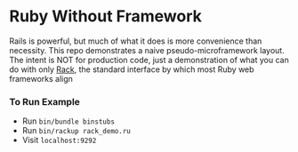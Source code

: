 # Ruby Without Framework

Rails is powerful, but much of what it does is more convenience than necessity. This repo demonstrates a naive pseudo-microframework layout. The intent is NOT for production code, just a demonstration of what you can do with only [Rack](https://github.com/rack/rack), the standard interface by which most Ruby web frameworks align

### To Run Example
* Run `bin/bundle binstubs`
* Run `bin/rackup rack_demo.ru`
* Visit `localhost:9292`
